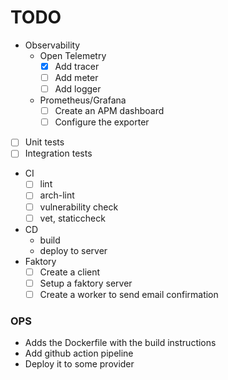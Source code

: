 # TODO

- Observability
  - Open Telemetry
    - [x] Add tracer
    - [ ] Add meter
    - [ ] Add logger
  - Prometheus/Grafana
    - [ ] Create an APM dashboard
    - [ ] Configure the exporter 
- [ ] Unit tests
- [ ] Integration tests
- CI
  - [ ] lint
  - [ ] arch-lint
  - [ ] vulnerability check
  - [ ] vet, staticcheck
- CD  
  - build
  - deploy to server
- Faktory
  - [ ] Create a client
  - [ ] Setup a faktory server
  - [ ] Create a worker to send email confirmation

### OPS
- Adds the Dockerfile with the build instructions
- Add github action pipeline
- Deploy it to some provider
